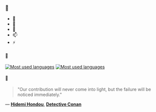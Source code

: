 ### 👋

- 🔭
- 🌱
- 💬
- 📫
- ⚡

#### 🧏

[![Most used languages](https://github-readme-stats-aynah.vercel.app/api/top-langs/?username=aynh&theme=solarized-dark&langs_count=6&layout=compact&hide_title=true)](https://github.com/anuraghazra/github-readme-stats#gh-dark-mode-only)
[![Most used languages](https://github-readme-stats-aynah.vercel.app/api/top-langs/?username=aynh&theme=solarized-light&langs_count=6&layout=compact&hide_title=true)](https://github.com/anuraghazra/github-readme-stats#gh-light-mode-only)

#### 💬

> "Our contribution will never come into light, but the failure will be noticed immediately."

&mdash; [**Hidemi Hondou**](https://myanimelist.net/character.php?q=Hidemi%20Hondou&cat=character), [**Detective Conan**](https://myanimelist.net/search/all?q=Detective%20Conan&cat=all)
